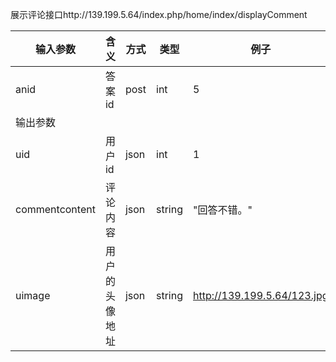 展示评论接口http://139.199.5.64/index.php/home/index/displayComment

| 输入参数           | 含义      | 方式   | 类型     | 例子                          |
| -------------- | ------- | ---- | ------ | --------------------------- |
| anid           | 答案id    | post | int    | 5                           |
| 输出参数           |         |      |        |                             |
| uid            | 用户id    | json | int    | 1                           |
| commentcontent | 评论内容    | json | string | "回答不错。"                     |
| uimage         | 用户的头像地址 | json | string | http://139.199.5.64/123.jpg |


